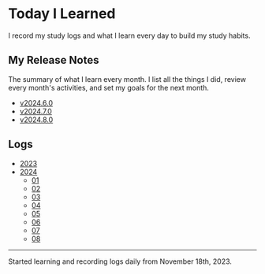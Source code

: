 # Today I Learned

I record my study logs and what I learn every day to build my study habits.

## My Release Notes

The summary of what I learn every month. I list all the things I did, review every month's activities, and set my goals for the next month.

- [v2024.6.0](./release-notes/2024-06.md)
- [v2024.7.0](./release-notes/2024-07.md)
- [v2024.8.0](./release-notes/2024-08.md)

## Logs

- [2023](./2023/)
- [2024](./2024/)
  - [01](./2024/01.md)
  - [02](./2024/02.md)
  - [03](./2024/03.md)
  - [04](./2024/04.md)
  - [05](./2024/05.md)
  - [06](./2024/06.md)
  - [07](./2024/07.md)
  - [08](./2024/08.md)

---

Started learning and recording logs daily from November 18th, 2023.
